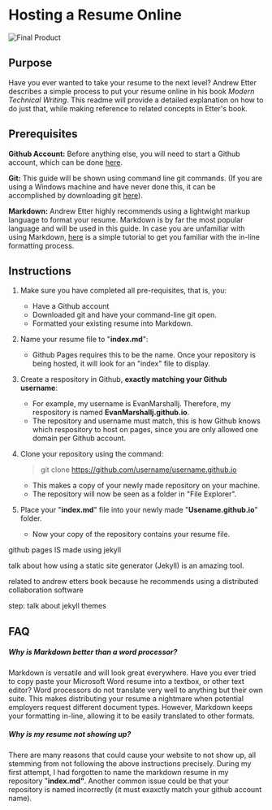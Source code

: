 # Hosting a Resume Online

![Final Product](https://media.giphy.com/media/XIrTo38GTZjMNAKCe5/giphy.gif)

## Purpose 
Have you ever wanted to take your resume to the next level? Andrew Etter describes a simple process to put your resume online in his book *Modern Technical Writing*. This readme will provide a detailed explanation on how to do just that, while making reference to related concepts in Etter's book.

## Prerequisites
**Github Account:** Before anything else, you will need to start a Github account, which can be done [here](https://github.com/).

**Git:** This guide will be shown using command line git commands. (If you are using a Windows machine and have never done this, it can be accomplished by downloading git [here](https://git-scm.com/downloads)).

**Markdown:** Andrew Etter highly recommends using a lightwight markup language to format your resume. Markdown is by far the most popular language and will be used in this guide. In case you are unfamiliar with using Markdown, [here](https://www.markdowntutorial.com/) is a simple tutorial to get you familiar with the in-line formatting process.

## Instructions
1. Make sure you have completed all pre-requisites, that is, you:
	* Have a Github account
	* Downloaded git and have your command-line git open.
	* Formatted your existing resume into Markdown.

2. Name your resume file to "**index.md**":
	* Github Pages requires this to be the name. Once your repository is being hosted, it will look for an "index" file to display.

3. Create a respository in Github, **exactly matching your Github username**:
	* For example, my username is EvanMarshallj. Therefore, my respository is named **EvanMarshallj.github.io**.
	* The repository and username must match, this is how Github knows which respository to host on pages, since you are only allowed one domain per Github account.

4. Clone your repository using the command:
	> git clone https://github.com/username/username.github.io
	* This makes a copy of your newly made repository on your machine.
	* The repository will now be seen as a folder in "File Explorer".

5. Place your "**index.md**" file into your newly made "**Usename.github.io**" folder.
	* Now your copy of the repository contains your resume file.

github pages IS made using jekyll

talk about how using a static site generator (Jekyll) is an amazing tool.

related to andrew etters book because he recommends using a distributed collaboration software

step: talk about jekyll themes

## FAQ

##### *Why is Markdown better than a word processor?* 
Markdown is versatile and will look great everywhere. Have you ever tried to copy paste your Microsoft Word resume into a textbox, or other text editor? Word processors do not translate very well to anything but their own suite. This makes distributing your resume a nightmare when potential employers request different document types. However, Markdown keeps your formatting in-line, allowing it to be easily translated to other formats.

##### *Why is my resume not showing up?*
There are many reasons that could cause your website to not show up, all stemming from not following the above instructions precisely. During my first attempt, I had forgotten to name the markdown resume in my repository "**index.md"**. Another common issue could be that your repository is named incorrectly (it must exaxctly match your github account name).
